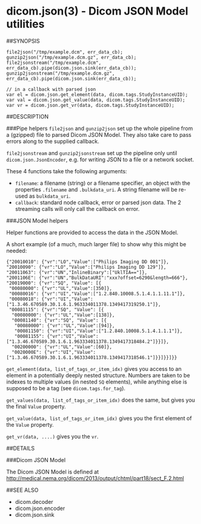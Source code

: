 dicom.json(3) - Dicom JSON Model utilities
===========================================

##SYNOPSIS

    file2json("/tmp/example.dcm", err_data_cb);
    gunzip2json("/tmp/example.dcm.gz", err_data_cb);
    file2jsonstream("/tmp/example.dcm", err_data_cb).pipe(dicom.json.sink(err_data_cb));
    gunzip2jsonstream("/tmp/example.dcm.gz", err_data_cb).pipe(dicom.json.sink(err_data_cb));

    // in a callback with parsed json
    var el = dicom.json.get_element(data, dicom.tags.StudyInstanceUID);
    var val = dicom.json.get_value(data, dicom.tags.StudyInstanceUID);
    var vr = dicom.json.get_vr(data, dicom.tags.StudyInstanceUID);

##DESCRIPTION

###Pipe helpers
`file2json` and `gunzip2json` set up the whole pipeline from a
(gzipped) file to parsed Dicom JSON Model.  They also take care
to pass errors along to the supplied callback.

`file2jsonstream` and `gunzip2jsonstream` set up the pipeline
only until `dicom.json.JsonEncoder`, e.g. for writing JSON to a
file or a network socket.

These 4 functions take the following arguments:

* `filename`: a filename (string) or a filename specifier,
  an object with the properties `.filename` and `.bulkdata_uri`.
  A string filename will be re-used as `bulkdata_uri`.
* `callback`: standard node callback, error or parsed json data.
  The 2 streaming calls will only call the callback on error.

###JSON Model helpers

Helper functions are provided to access the data in the JSON Model.

A short example (of a much, much larger file) to show why this might be needed:

    {"20010010": {"vr":"LO","Value":["Philips Imaging DD 001"]},
    "20010090": {"vr":"LO","Value":["Philips Imaging DD 129"]},
    "20011063": {"vr":"UN","InlineBinary":["UklTIA=="]},
    "2001106E": {"vr":"UN","BulkDataURI":"xxx?offset=6290&length=666"},
    "20019000": {"vr":"SQ", "Value": [{
     "00080000": {"vr":"UL","Value":[350]},
     "00080016": {"vr":"UI","Value":["1.2.840.10008.5.1.4.1.1.11.1"]},
     "00080018": {"vr":"UI","Value":["1.3.46.670589.30.1.6.1.963334011378.1349417319250.1"]},
     "00081115": {"vr":"SQ", "Value": [{
      "00080000": {"vr":"UL","Value":[138]},
      "00081140": {"vr":"SQ", "Value": [{
       "00080000": {"vr":"UL","Value":[94]},
       "00081150": {"vr":"UI","Value":["1.2.840.10008.5.1.4.1.1.1"]},
       "00081155": {"vr":"UI","Value":["1.3.46.670589.30.1.6.1.963334011378.1349417318484.2"]}}]},
      "00200000": {"vr":"UL","Value":[60]},
      "0020000E": {"vr":"UI","Value":["1.3.46.670589.30.1.6.1.963334011378.1349417318546.1"]}}]}}]}}

`get_element(data, list_of_tags_or_item_idx)` gives you access
to an element in a potentially deeply nested structure.  Numbers
are taken to be indexes to multiple values (in nested `SQ` elements),
while anything else is supposed to be a tag (see `dicom.tags.for_tag`).

`get_values(data, list_of_tags_or_item_idx)` does the same,
but gives you the final `Value` property.

`get_value(data, list_of_tags_or_item_idx)` gives you the first element of
the `Value` property.

`get_vr(data, ....)` gives you the `vr`.

##DETAILS

###Dicom JSON Model

The Dicom JSON Model is defined at
http://medical.nema.org/dicom/2013/output/chtml/part18/sect_F.2.html

##SEE ALSO
* dicom.decoder
* dicom.json.encoder
* dicom.json.sink
